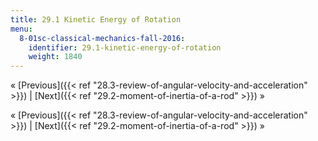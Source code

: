 ```yaml
---
title: 29.1 Kinetic Energy of Rotation
menu:
  8-01sc-classical-mechanics-fall-2016:
    identifier: 29.1-kinetic-energy-of-rotation
    weight: 1840
---
```

« [Previous]({{< ref "28.3-review-of-angular-velocity-and-acceleration" >}}) | [Next]({{< ref "29.2-moment-of-inertia-of-a-rod" >}}) »

« [Previous]({{< ref "28.3-review-of-angular-velocity-and-acceleration" >}}) | [Next]({{< ref "29.2-moment-of-inertia-of-a-rod" >}}) »